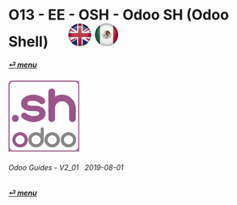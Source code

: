 # O13 - EE - OSH - Odoo SH (Odoo Shell) &nbsp;&nbsp;&nbsp;&nbsp; [![en-uk](/doc/img/en-uk_flag_button_small.png)](/en-uk/o13/ee/osh/en-uk-o13-ee-osh-odoo-shell-guides.md) [ ![es-mx](/doc/img/es-mx_flag_button_small.png)](/es-mx/o13/ee/osh/es-mx-o13-ee-osh-odoo-shell-guides.md)
#### [_&#x23CE; menu_](/en-uk/o13/ee/en-uk-o13-ee-guides-menu.md)  
### ![osh](/doc/img/odoosh.png)
	
###### Odoo Guides - V2_01 &nbsp; 2019-08-01  
**[_&#x23CE; menu_](/en-uk/o13/ee/en-uk-o13-ee-guides-menu.md)**  
